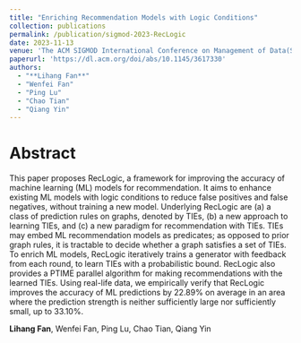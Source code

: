 ```yaml
---
title: "Enriching Recommendation Models with Logic Conditions"
collection: publications
permalink: /publication/sigmod-2023-RecLogic
date: 2023-11-13
venue: 'The ACM SIGMOD International Conference on Management of Data(SIGMOD)'
paperurl: 'https://dl.acm.org/doi/abs/10.1145/3617330'
authors: 
  - "**Lihang Fan**"
  - "Wenfei Fan"
  - "Ping Lu"
  - "Chao Tian"
  - "Qiang Yin"
---
```


# Abstract
This paper proposes RecLogic, a framework for improving the accuracy of machine learning (ML) models for recommendation. It aims to enhance existing ML models with logic conditions to reduce false positives and false negatives, without training a new model. Underlying RecLogic are (a) a class of prediction rules on graphs, denoted by TIEs, (b) a new approach to learning TIEs, and (c) a new paradigm for recommendation with TIEs. TIEs may embed ML recommendation models as predicates; as opposed to prior graph rules, it is tractable to decide whether a graph satisfies a set of TIEs. To enrich ML models, RecLogic iteratively trains a generator with feedback from each round, to learn TIEs with a probabilistic bound. RecLogic also provides a PTIME parallel algorithm for making recommendations with the learned TIEs. Using real-life data, we empirically verify that RecLogic improves the accuracy of ML predictions by 22.89% on average in an area where the prediction strength is neither sufficiently large nor sufficiently small, up to 33.10%.

**Lihang Fan**, Wenfei Fan, Ping Lu, Chao Tian, Qiang Yin
